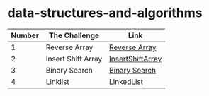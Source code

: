 

# data-structures-and-algorithms




| Number      | The Challenge  |  Link         |
| -------     |    ------      |  --------     |
|         1   | Reverse Array  | [Reverse Array](https://github.com/Yousef-Abu-Qatrieh/data-structures-and-algorithms/tree/array-reverse) |
|         2   | Insert Shift Array|  [InsertShiftArray](https://github.com/Yousef-Abu-Qatrieh/data-structures-and-algorithms/blob/main/README.md) |
|         3   | Binary Search | [Binary Search](https://github.com/Yousef-Abu-Qatrieh/data-structures-and-algorithms/blob/main/BinarySearch/readme.md)|
|         4   | Linklist      | [LinkedList](https://github.com/Yousef-Abu-Qatrieh/data-structures-and-algorithms/tree/main/LinkedList)     |






